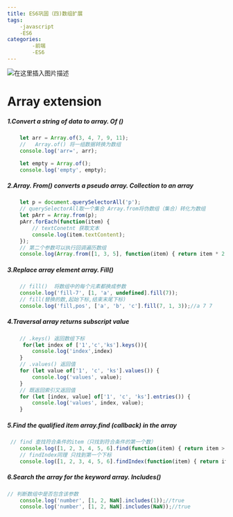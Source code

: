 ```yaml
---
title: ES6巩固（四)数组扩展
tags:
    -javascript
    -ES6
categories:
        -前端    
        -ES6
---
```

![在这里插入图片描述](https://img-blog.csdnimg.cn/20191019145036964.png?x-oss-process=image/watermark,type_ZmFuZ3poZW5naGVpdGk,shadow_10,text_aHR0cHM6Ly9ibG9nLmNzZG4ubmV0L3dlaXhpbl80Mjc2OTU2MQ==,size_16,color_FFFFFF,t_70)
<!--more-->
# Array extension
##### 1.Convert a string of data to array. Of ()

```javascript
    let arr = Array.of(3, 4, 7, 9, 11);
    //   Array.of() 将一组数据转换为数组
    console.log('arr=', arr);

    let empty = Array.of();
    console.log('empty', empty);
```
#####  2.Array. From() converts a pseudo array. Collection to an array

```javascript
    let p = document.querySelectorAll('p');
    // querySelectorAll取一个集合 Array.from将伪数组（集合）转化为数组
    let pArr = Array.from(p);
    pArr.forEach(function(item) {
        // textConetnt 获取文本
        console.log(item.textContent);
    });
    // 第二个参数可以执行回调遍历数组
    console.log(Array.from([1, 3, 5], function(item) { return item * 2 }));//2，6，10
```
##### 3.Replace array element array. Fill()
```javascript
    // fill()  将数组中的每个元素都换成参数 
    console.log('fill-7', [1, 'a', undefined].fill(7));
    // fill(替换的数,起始下标,结束末尾下标)
    console.log('fill,pos', ['a', 'b', 'c'].fill(7, 1, 3));//a 7 7
```
##### 4.Traversal array returns subscript value

```javascript
    // .keys() 返回数组下标
     for(let index of ['1','c','ks'].keys()){
		console.log('index',index)
	}
    // .values() 返回值
    for (let value of['1', 'c', 'ks'].values()) {
        console.log('values', value);
    }
    // 既返回索引又返回值
    for (let [index, value] of['1', 'c', 'ks'].entries()) {
        console.log('values', index, value);
    }
```
##### 5.Find the qualified item array.find (callback) in the array

```javascript
 // find 查找符合条件的item（只找到符合条件的第一个数）
    console.log([1, 2, 3, 4, 5, 6].find(function(item) { return item > 3 }));
    // findIndex同理 只找到第一个下标
    console.log([1, 2, 3, 4, 5, 6].findIndex(function(item) { return item > 3 }));
```
##### 6.Search the array for the keyword array. Includes()

```javascript
// 判断数组中是否包含该参数
    console.log('number', [1, 2, NaN].includes(1));//true
    console.log('number', [1, 2, NaN].includes(NaN));//true
```
